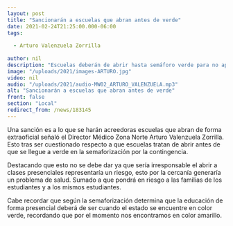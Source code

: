 ```yaml
---
layout: post
title: "Sancionarán a escuelas que abran antes de verde"
date: 2021-02-24T21:25:00.000-06:00
tags:
  
  - Arturo Valenzuela Zorrilla
  
author: nil
description: "Escuelas deberán de abrir hasta semáforo verde para no aplicar sanciones."
image: "/uploads/2021/images-ARTURO.jpg"
video: nil
audio: "/uploads/2021/audio-MW02_ARTURO_VALENZUELA.mp3"
alt: "Sancionarán a escuelas que abran antes de verde"
front: false
section: "Local"
redirect_from: /news/183145
---
```


Una sanción es a lo que se harán acreedoras escuelas que abran de forma extraoficial señaló el Director Médico Zona Norte Arturo Valenzuela Zorrilla. Esto tras ser cuestionado respecto a que escuelas tratan de abrir antes de que se llegue a verde en la semaforización por la contingencia.

Destacando que esto no se debe dar ya que sería irresponsable el abrir a clases presenciales representaría un riesgo, esto por la cercanía generaría un problema de salud. Sumado a que pondrá en riesgo a las familias de los estudiantes y a los mismos estudiantes.

Cabe recordar que según la semaforización determina que la educación de forma presencial deberá de ser cuando el estado se encuentre en color verde, recordando que por el momento nos encontramos en color amarillo.